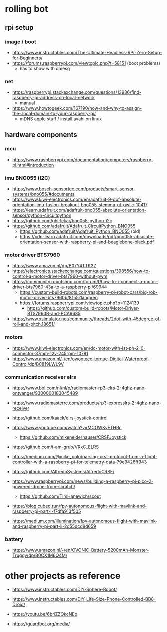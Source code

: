 
# rolling bot


## rpi setup

### image / boot
- https://www.instructables.com/The-Ultimate-Headless-RPi-Zero-Setup-for-Beginners/
- https://forums.raspberrypi.com/viewtopic.php?t=58151 (boot problems)
  - has to show with dmesg

### net
- https://raspberrypi.stackexchange.com/questions/13936/find-raspberry-pi-address-on-local-network
  - manual
- https://www.howtogeek.com/167190/how-and-why-to-assign-the-.local-domain-to-your-raspberry-pi/
  - mDNS apple stuff / install avahi on linux  
    

## hardware components 

### mcu
- https://www.raspberrypi.com/documentation/computers/raspberry-pi.html#introduction

### imu BNO055 (I2C)
- https://www.bosch-sensortec.com/products/smart-sensor-systems/bno055/#documents
- https://www.kiwi-electronics.com/en/adafruit-9-dof-absolute-orientation-imu-fusion-breakout-bno055-stemma-qt-qwiic-10417
- https://learn.adafruit.com/adafruit-bno055-absolute-orientation-sensor/python-circuitpython
- https://github.com/ghirlekar/bno055-python-i2c
- https://github.com/adafruit/Adafruit_CircuitPython_BNO055
  - https://github.com/adafruit/Adafruit_Python_BNO055 (old)
  - https://cdn-learn.adafruit.com/downloads/pdf/bno055-absolute-orientation-sensor-with-raspberry-pi-and-beaglebone-black.pdf
 
### motor driver BTS7960
- https://www.amazon.nl/dp/B07Y4TTK3Z
- https://electronics.stackexchange.com/questions/398556/how-to-control-a-motor-driver-bts7960-without-pwm
- https://community.robotshop.com/forum/t/how-to-i-connect-a-motor-driver-bts7960-43a-to-a-raspberry-pi/69944
  - https://custom-build-robots.com/raspberry-pi-robot-cars/big-rob-motor-driver-bts7960b/8155?lang=en
  - https://forums.raspberrypi.com/viewtopic.php?p=1124139
    - https://github.com/custom-build-robots/Motor-Driver-BTS7960B-and-PCA9685 
- https://www.xsimulator.net/community/threads/2dof-with-45degree-of-roll-and-pitch.18651/

### motors 
- https://www.kiwi-electronics.com/en/dc-motor-with-jst-ph-2-0-connector-37mm-12v-245rpm-10781
- https://www.amazon.nl/-/en/owootecc-torque-Digital-Waterproof-Control/dp/B0819LWL9V
 
### communication receiver elrs
- https://www.bol.com/nl/nl/p/radiomaster-rp3-elrs-2-4ghz-nano-ontvanger/9300000183045489
- https://www.radiomasterrc.com/products/rp3-expresslrs-2-4ghz-nano-receiver

- https://github.com/kaack/elrs-joystick-control

- https://www.youtube.com/watch?v=MCOWKvFTHRc
  - https://github.com/mikeneiderhauser/CRSFJoystick

- https://github.com/i-am-grub/VRxC_ELRS
- https://medium.com/@mike_polo/parsing-crsf-protocol-from-a-flight-controller-with-a-raspberry-pi-for-telemetry-data-79e9426ff943 

- https://github.com/AlfredoSystems/AlfredoCRSF/
  
- https://www.raspberrypi.com/news/building-a-raspberry-pi-pico-2-powered-drone-from-scratch/
  - https://github.com/TimHanewich/scout

- https://blog.cubed.run/fpv-autonomous-flight-with-mavlink-and-raspberry-pi-part-i-f7dfa913f505
- https://medium.com/illumination/fpv-autonomous-flight-with-mavlink-and-raspberry-pi-part-ii-2d55dcd8d659


### battery 
- https://www.amazon.nl/-/en/OVONIC-Battery-5200mAh-Monster-Truggy/dp/B0CX1M6Q4M/


# other projects as reference

- https://www.instructables.com/DIY-Sphere-Robot/
- https://www.instructables.com/DIY-Life-Size-Phone-Controlled-BB8-Droid/
  
- https://youtu.be/6b4ZZQkcNEo

- https://guardbot.org/media/
